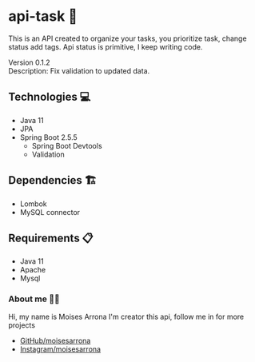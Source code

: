 # api-task 📓
This is an API created to organize your tasks, you prioritize task, change status add tags. Api status is primitive, I keep writing code.  
  
Version 0.1.2    
Description: Fix validation to updated data.

## Technologies 💻
- Java 11
- JPA
- Spring Boot 2.5.5
  - Spring Boot Devtools
  - Validation

## Dependencies 🏗️
- Lombok
- MySQL connector

## Requirements 📋
- Java 11
- Apache
- Mysql

### About me 👨‍💻
Hi, my name is Moises Arrona I'm creator this api, follow me in for more projects

- [GitHub/moisesarrona](https://github.com/mosesarrona)
- [Instagram/moisesarrona](https://www.instagram.com/moisesarrona/)